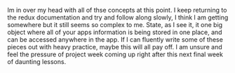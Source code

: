 Im in over my head with all of thse concepts at this point. I keep returning to the redux documentation and try and follow along slowly, I think I am getting somewhere but it still seems so complex to me. State, as I see it, it one big object where all of your apps information is being stored in one place, and can be accessed anywhere in the app. If I can fluently write some of these pieces out with heavy practice, maybe this will all pay off. I am unsure and feel the pressure of project week coming up right after this next final week of daunting lessons.